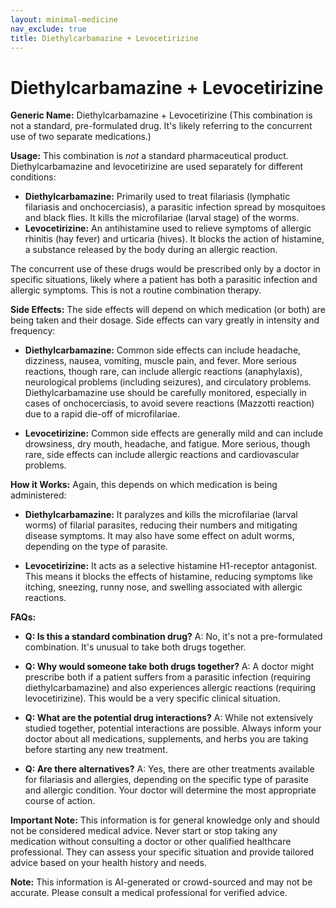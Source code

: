 ```yaml
---
layout: minimal-medicine
nav_exclude: true
title: Diethylcarbamazine + Levocetirizine
---
```


# Diethylcarbamazine + Levocetirizine

**Generic Name:** Diethylcarbamazine + Levocetirizine (This combination is not a standard, pre-formulated drug.  It's likely referring to the concurrent use of two separate medications.)

**Usage:**  This combination is *not* a standard pharmaceutical product. Diethylcarbamazine and levocetirizine are used separately for different conditions:

* **Diethylcarbamazine:** Primarily used to treat filariasis (lymphatic filariasis and onchocerciasis), a parasitic infection spread by mosquitoes and black flies.  It kills the microfilariae (larval stage) of the worms.
* **Levocetirizine:** An antihistamine used to relieve symptoms of allergic rhinitis (hay fever) and urticaria (hives). It blocks the action of histamine, a substance released by the body during an allergic reaction.

The concurrent use of these drugs would be prescribed only by a doctor in specific situations, likely where a patient has both a parasitic infection and allergic symptoms.  This is not a routine combination therapy.

**Side Effects:** The side effects will depend on which medication (or both) are being taken and their dosage.  Side effects can vary greatly in intensity and frequency:

* **Diethylcarbamazine:**  Common side effects can include headache, dizziness, nausea, vomiting, muscle pain, and fever. More serious reactions, though rare, can include allergic reactions (anaphylaxis),  neurological problems (including seizures), and circulatory problems.  Diethylcarbamazine use should be carefully monitored, especially in cases of onchocerciasis, to avoid severe reactions (Mazzotti reaction) due to a rapid die-off of microfilariae.

* **Levocetirizine:**  Common side effects are generally mild and can include drowsiness, dry mouth, headache, and fatigue.  More serious, though rare, side effects can include allergic reactions and cardiovascular problems.


**How it Works:**  Again, this depends on which medication is being administered:

* **Diethylcarbamazine:**  It paralyzes and kills the microfilariae (larval worms) of filarial parasites, reducing their numbers and mitigating disease symptoms.  It may also have some effect on adult worms, depending on the type of parasite.

* **Levocetirizine:**  It acts as a selective histamine H1-receptor antagonist. This means it blocks the effects of histamine, reducing symptoms like itching, sneezing, runny nose, and swelling associated with allergic reactions.

**FAQs:**

* **Q: Is this a standard combination drug?** A: No, it's not a pre-formulated combination.  It's unusual to take both drugs together.

* **Q: Why would someone take both drugs together?** A:  A doctor might prescribe both if a patient suffers from a parasitic infection (requiring diethylcarbamazine) and also experiences allergic reactions (requiring levocetirizine).  This would be a very specific clinical situation.

* **Q: What are the potential drug interactions?** A:  While not extensively studied together, potential interactions are possible. Always inform your doctor about all medications, supplements, and herbs you are taking before starting any new treatment.

* **Q: Are there alternatives?** A: Yes, there are other treatments available for filariasis and allergies, depending on the specific type of parasite and allergic condition.  Your doctor will determine the most appropriate course of action.


**Important Note:**  This information is for general knowledge only and should not be considered medical advice.  Never start or stop taking any medication without consulting a doctor or other qualified healthcare professional. They can assess your specific situation and provide tailored advice based on your health history and needs.


**Note:** This information is AI-generated or crowd-sourced and may not be accurate. Please consult a medical professional for verified advice.